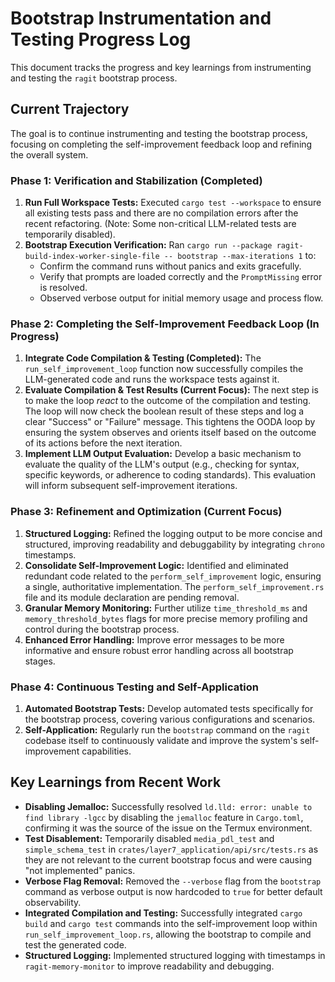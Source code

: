 # Bootstrap Instrumentation and Testing Progress Log

This document tracks the progress and key learnings from instrumenting and testing the `ragit` bootstrap process.

## Current Trajectory

The goal is to continue instrumenting and testing the bootstrap process, focusing on completing the self-improvement feedback loop and refining the overall system.

### Phase 1: Verification and Stabilization (Completed)

1.  **Run Full Workspace Tests:** Executed `cargo test --workspace` to ensure all existing tests pass and there are no compilation errors after the recent refactoring. (Note: Some non-critical LLM-related tests are temporarily disabled).
2.  **Bootstrap Execution Verification:** Ran `cargo run --package ragit-build-index-worker-single-file -- bootstrap --max-iterations 1` to:
    *   Confirm the command runs without panics and exits gracefully.
    *   Verify that prompts are loaded correctly and the `PromptMissing` error is resolved.
    *   Observed verbose output for initial memory usage and process flow.

### Phase 2: Completing the Self-Improvement Feedback Loop (In Progress)

1.  **Integrate Code Compilation & Testing (Completed):** The `run_self_improvement_loop` function now successfully compiles the LLM-generated code and runs the workspace tests against it.
2.  **Evaluate Compilation & Test Results (Current Focus):** The next step is to make the loop *react* to the outcome of the compilation and testing. The loop will now check the boolean result of these steps and log a clear "Success" or "Failure" message. This tightens the OODA loop by ensuring the system observes and orients itself based on the outcome of its actions before the next iteration.
3.  **Implement LLM Output Evaluation:** Develop a basic mechanism to evaluate the quality of the LLM's output (e.g., checking for syntax, specific keywords, or adherence to coding standards). This evaluation will inform subsequent self-improvement iterations.

### Phase 3: Refinement and Optimization (Current Focus)

1.  **Structured Logging:** Refined the logging output to be more concise and structured, improving readability and debuggability by integrating `chrono` timestamps.
2.  **Consolidate Self-Improvement Logic:** Identified and eliminated redundant code related to the `perform_self_improvement` logic, ensuring a single, authoritative implementation. The `perform_self_improvement.rs` file and its module declaration are pending removal.
3.  **Granular Memory Monitoring:** Further utilize `time_threshold_ms` and `memory_threshold_bytes` flags for more precise memory profiling and control during the bootstrap process.
4.  **Enhanced Error Handling:** Improve error messages to be more informative and ensure robust error handling across all bootstrap stages.

### Phase 4: Continuous Testing and Self-Application

1.  **Automated Bootstrap Tests:** Develop automated tests specifically for the bootstrap process, covering various configurations and scenarios.
2.  **Self-Application:** Regularly run the `bootstrap` command on the `ragit` codebase itself to continuously validate and improve the system's self-improvement capabilities.

## Key Learnings from Recent Work

*   **Disabling Jemalloc:** Successfully resolved `ld.lld: error: unable to find library -lgcc` by disabling the `jemalloc` feature in `Cargo.toml`, confirming it was the source of the issue on the Termux environment.
*   **Test Disablement:** Temporarily disabled `media_pdl_test` and `simple_schema_test` in `crates/layer7_application/api/src/tests.rs` as they are not relevant to the current bootstrap focus and were causing "not implemented" panics.
*   **Verbose Flag Removal:** Removed the `--verbose` flag from the `bootstrap` command as verbose output is now hardcoded to `true` for better default observability.
*   **Integrated Compilation and Testing:** Successfully integrated `cargo build` and `cargo test` commands into the self-improvement loop within `run_self_improvement_loop.rs`, allowing the bootstrap to compile and test the generated code.
*   **Structured Logging:** Implemented structured logging with timestamps in `ragit-memory-monitor` to improve readability and debugging.
